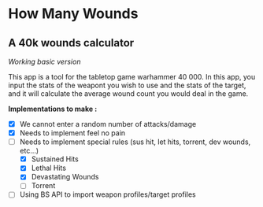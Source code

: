 # How Many Wounds
## A 40k wounds calculator
*Working basic version*

This app is a tool for the tabletop game warhammer 40 000. 
In this app, you input the stats of the weapont you wish to use and the stats of the target, and it will calculate the average wound count you would deal in the game.

__Implementations to make :__
- [x] We cannot enter a random number of attacks/damage
- [x] Needs to implement feel no pain
- [ ] Needs to implement special rules (sus hit, let hits, torrent, dev wounds, etc...)
    - [x] Sustained Hits
    - [x] Lethal Hits
    - [x] Devastating Wounds
    - [ ] Torrent
- [ ] Using BS API to import weapon profiles/target profiles
